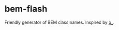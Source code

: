 # bem-flash

Friendly generator of BEM class names. Inspired by [b_](https://github.com/azproduction/b_).
